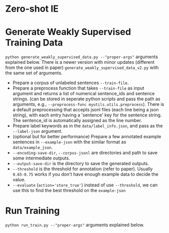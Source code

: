 # Zero-shot IE

# Generate Weakly Supervised Training Data
`python generate_weakly_supervised_data.py --"proper-args"` arguments explained below. There is a newer version with minor updates (different from the one used in paper) `generate_weakly_supervised_data_v2.py` with the same set of arguments.
- Prepare a corpus of unlabeled sentences `--train-file`.
- Prepare a preprocess function that takes `--train-file` as input argument and returns a list of numerical sentence_ids and sentence strings. (can be stored in seperate python scripts and pass the path as arguments, e.g., `--preprocess-func myutils.utils.preprocess`). There is a default preprocessing that accepts jsonl files (each line being a json string), with each entry having a 'sentence' key for the sentence string. The sentence_id is automatically assigned as the line number.
- Prepare label keywords as in the `data/label_info.json`, and pass as the `--label-json` argument.
- (optional but for better performance) Prepare a few annotated example sentences in `--example-json` with the similar format as `data/example_json`.
- `--encoding-save-dir`, `--corpus-jsonl` are directories and path to save some intermediate outputs.
- `--output-save-dir` is the directory to save the generated outputs.
- `--threshold` is the threshold for annotation (refer to paper). Usually `0.65-0.75` works if you don't have enough example data to decide the value.
- `--evaluate` (`action='store_true'`) instead of use `--threshold`, we can use this to find the best threshold on the `example-json`

# Run Training

`python run_train.py --"proper-args"` arguments explained below.

